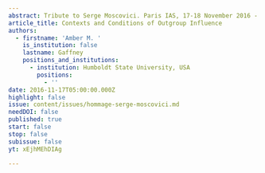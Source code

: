 ```yaml
---
abstract: Tribute to Serge Moscovici. Paris IAS, 17-18 November 2016 - Session 2
article_title: Contexts and Conditions of Outgroup Influence
authors:
  - firstname: 'Amber M. '
    is_institution: false
    lastname: Gaffney
    positions_and_institutions:
      - institution: Humboldt State University, USA
        positions:
          - ''
date: 2016-11-17T05:00:00.000Z
highlight: false
issue: content/issues/hommage-serge-moscovici.md
needDOI: false
published: true
start: false
stop: false
subissue: false
yt: xEjhMEhDIAg

---
```

<Youtube yt="xEjhMEhDIAg" caption="Contexts and Conditions of Outgroup Influence" start="false" stop="false"></Youtube>
